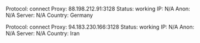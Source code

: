 Protocol: connect
Proxy: 88.198.212.91:3128
Status: working
IP: N/A
Anon: N/A
Server: N/A
Country: Germany

Protocol: connect
Proxy: 94.183.230.166:3128
Status: working
IP: N/A
Anon: N/A
Server: N/A
Country: Iran


